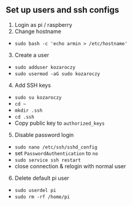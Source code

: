## Set up users and ssh configs

1. Login as pi / raspberry
2. Change hostname
  * `sudo bash -c 'echo armin > /etc/hostname'`
3. Create a user
  * `sudo adduser kozaroczy`
  * `sudo usermod -aG sudo kozaroczy`
4. Add SSH keys
  * `sudo su kozaroczy`
  * `cd ~`
  * `mkdir .ssh`
  * `cd .ssh`
  * Copy public key to `authorized_keys`
5. Disable password login
  * `sudo nano /etc/ssh/sshd_config`
  * set `PasswordAuthentication` to `no`
  * `sudo service ssh restart`
  * close connection & relogin with normal user
6. Delete default pi user
  * `sudo userdel pi`
  * `sudo rm -rf /home/pi`
